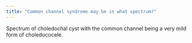 ```yaml
---
title: "Common channel syndrome may be in what spectrum?"
---
```

Spectrum of choledochal cyst with the common channel being a very mild form of choledococele.

